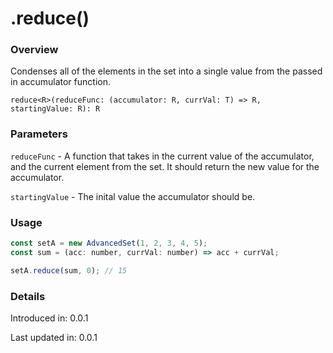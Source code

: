 # .reduce()

### Overview

Condenses all of the elements in the set into a single value from the passed in accumulator function.

`reduce<R>(reduceFunc: (accumulator: R, currVal: T) => R, startingValue: R): R`

### Parameters

`reduceFunc` - A function that takes in the current value of the accumulator, and the current element from the set. It should return the new value for the accumulator.

`startingValue` - The inital value the accumulator should be.

### Usage

```js
const setA = new AdvancedSet(1, 2, 3, 4, 5);
const sum = (acc: number, currVal: number) => acc + currVal;

setA.reduce(sum, 0); // 15
```

### Details

Introduced in: 0.0.1

Last updated in: 0.0.1
